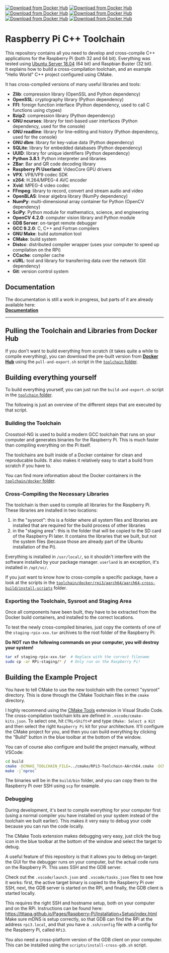 [![Download from Docker Hub](https://img.shields.io/docker/pulls/tttapa/rpi3-aarch64-python-opencv-cross?label=Docker%20Hub%20RPi3%20AArch64&logo=docker)](https://hub.docker.com/repository/docker/tttapa/rpi3-aarch64-python-opencv-cross)
[![Download from Docker Hub](https://img.shields.io/docker/pulls/tttapa/rpi3-aarch64-develop-cross?label=Docker%20Hub%20RPi3%20AArch64%20(dev)&logo=docker)](https://hub.docker.com/r/tttapa/rpi3-aarch64-develop-cross)  
[![Download from Docker Hub](https://img.shields.io/docker/pulls/tttapa/rpi3-armv8-python-opencv-cross?label=Docker%20Hub%20RPi3%20ARMv8&logo=docker)](https://hub.docker.com/repository/docker/tttapa/rpi3-armv8-python-opencv-cross)
[![Download from Docker Hub](https://img.shields.io/docker/pulls/tttapa/rpi3-armv8-develop-cross?label=Docker%20Hub%20RPi3%20ARMv8%20(dev)&logo=docker)](https://hub.docker.com/r/tttapa/rpi3-armv8-develop-cross)  
[![Download from Docker Hub](https://img.shields.io/docker/pulls/tttapa/rpi-armv6-python-opencv-cross?label=Docker%20Hub%20RPi%20ARMv6&logo=docker)](https://hub.docker.com/repository/docker/tttapa/rpi-armv6-python-opencv-cross)
[![Download from Docker Hub](https://img.shields.io/docker/pulls/tttapa/rpi-armv6-develop-cross?label=Docker%20Hub%20RPi%20ARMv6%20(dev)&logo=docker)](https://hub.docker.com/r/tttapa/rpi-armv6-develop-cross)

# Raspberry Pi C++ Toolchain

This repository contains all you need to develop and cross-compile C++ applications for the Raspberry Pi (both 32 and 64 bit).
Everything was tested using [Ubuntu Server 18.04](https://ubuntu.com/download/raspberry-pi) (64 bit) and Raspbian Buster (32 bit).  
It explains how to build a cross-compilation toolchain, and an example "Hello World" C++ project configured using CMake.

It has cross-compiled versions of many useful libraries and tools:

 - **Zlib**: compression library (OpenSSL and Python dependency)
 - **OpenSSL**: cryptography library (Python dependency)
 - **FFI**: foreign function interface (Python dependency, used to call C functions using ctypes)
 - **Bzip2**: compression library (Python dependency)
 - **GNU ncurses**: library for text-based user interfaces (Python dependency, used for the console)
 - **GNU readline**: library for line-editing and history (Python dependency, used for the console)
 - **GNU dbm**: library for key-value data (Python dependency)
 - **SQLite**: library for embedded databases (Python dependency)
 - **UUID**: library for unique identifiers (Python dependency)
 - **Python 3.8.1**: Python interpreter and libraries
 - **ZBar**: Bar and QR code decoding library
 - **Raspberry Pi Userland**: VideoCore GPU drivers
 - **VPX**: VP8/VP9 codec SDK
 - **x264**: H.264/MPEG-4 AVC encoder
 - **Xvid**: MPEG-4 video codec
 - **FFmpeg**: library to record, convert and stream audio and video
 - **OpenBLAS**: linear algebra library (NumPy dependency)
 - **NumPy**: multi-dimensional array container for Python (OpenCV dependency)
 - **SciPy**: Python module for mathematics, science, and engineering
 - **OpenCV 4.2.0**: computer vision library and Python module
 - **GDB Server**: on-target remote debugger
 - **GCC 9.2.0**: C, C++ and Fortran compilers
 - **GNU Make**: build automation tool
 - **CMake**: build system
 - **Distcc**: distributed compiler wrapper (uses your computer to speed up compilation on the RPi)
 - **CCache**: compiler cache
 - **cURL**: tool and library for transferring data over the network (Git dependency)
 - **Git**: version control system
 
## Documentation
 
The documentation is still a work in progress, but parts of it are already available here:  
[**Documentation**](https://tttapa.github.io/Pages/Raspberry-Pi/C++-Development/index.html)

***

## Pulling the Toolchain and Libraries from Docker Hub

If you don't want to build everything from scratch (it takes quite a while to compile everything),
you can download the pre-built version from [**Docker Hub**](https://hub.docker.com/r/tttapa/)
using the `pull-and-export.sh` script in the [`toolchain` folder](toolchain).

## Building everything yourself

To build everything yourself, you can just run the `build-and-export.sh` script in the [`toolchain` folder](toolchain).

The following is just an overview of the different steps that are executed by that script.

### Building the Toolchain

Crosstool-NG is used to build a modern GCC toolchain that runs on your computer and generates binaries for the Raspberry Pi.
This is much faster than compiling everything on the Pi itself.

The toolchains are built inside of a Docker container for clean and reproducable builds. 
It also makes it relatively easy to start a build from scratch if you have to.

You can find more information about the Docker containers in the [`toolchain/docker` folder](toolchain/docker).

### Cross-Compiling the Necessary Libraries

The toolchain is then used to compile all libraries for the Raspberry Pi.  
These libraries are installed in two locations:
1. in the "sysroot": this is a folder where all system files and libraries are installed that are required for the build process of other libraries
2. in the "staging area": this is the folder that will be copied to the SD card of the Raspberry Pi later. It contains the libraries that we built, but not the system files (because those are already part of the Ubuntu installation of the Pi).

Everything is installed in `/usr/local/`, so it shouldn't interfere with the software installed by your package manager.
`userland` is an exception, it's installed in `/opt/vc/`.

If you just want to know how to cross-compile a specific package, have a look at the scripts in the
[`toolchain/docker/rpi3/aarch64/aarch64-cross-build/install-scripts`](toolchain/docker/rpi3/aarch64/aarch64-cross-build/install-scripts) folder.  

### Exporting the Toolchain, Sysroot and Staging Area

Once all components have been built, they have to be extracted from the Docker build containers, and installed to the correct locations.  

To test the newly cross-compiled binaries, just copy the contents of one of the `staging-rpix-xxx.tar` archives to the root folder of the Raspberry Pi:

**Do NOT run the following commands on your computer, you will destroy your system!**
```sh
tar xf staging-rpix-xxx.tar  # Replace with the correct filename
sudo cp -ar RPi-staging/* /  # Only run on the Raspberry Pi!
```

## Building the Example Project

You have to tell CMake to use the new toolchain with the correct "sysroot" directory. This is done through the CMake Toolchain files in the `cmake` directory.

I highly recommend using the [CMake Tools](https://marketplace.visualstudio.com/items?itemName=ms-vscode.cmake-tools) extension in Visual Studio Code. 
The cross-compilation toolchain kits are defined in `.vscode/cmake-kits.json`. To select one, hit `CTRL+Shift+P` and type `CMake: Select a Kit` and then select the right `Raspberry Pi` kit for your architecture.
It'll configure the CMake project for you, and then you can build everything by clicking the "Build" button in the blue toolbar at the bottom of the window.

You can of course also configure and build the project manually, without VSCode:

```sh
cd build
cmake -DCMAKE_TOOLCHAIN_FILE=../cmake/RPi3-Toolchain-AArch64.cmake -DCMAKE_BUILD_TYPE=Debug ..
make -j`nproc`
```

The binaries will be in the `build/bin` folder, and you can copy them to the Raspberry Pi over SSH using `scp` for example.

### Debugging

During development, it's best to compile everything for your computer first (using a normal compiler you have installed on your system instead of the toolchain we built earlier).
This makes it very easy to debug your code because you can run the code locally.

The CMake Tools extension makes debugging very easy, just click the bug icon in the blue toolbar at the bottom of the window and select the target to debug.

A useful feature of this repository is that it allows you to debug on-target: the GUI for the debugger runs on your computer, but the actual code runs on the Raspberry Pi. This uses SSH and the GDB server.

Check out the `.vscode/launch.json` and `.vscode/tasks.json` files to see how it works: first, the active target binary is copied to the Raspberry Pi over SSH, next, the GDB server is started on the RPi, and finally, the GDB client is started locally.

This requires the right SSH and hostname setup, both on your computer and on the RPi. Instructions can be found here: <https://tttapa.github.io/Pages/Raspberry-Pi/Installation+Setup/index.html>  
Make sure mDNS is setup correctly, so that GDB can find the RPi at the address `rpi3.local`, and that you have a `.ssh/config` file with a config for the Raspberry Pi, called `RPi3`.

You also need a cross-platform version of the GDB client on your computer. This can be installed using the `scripts/install-cross-gdb.sh` script.
